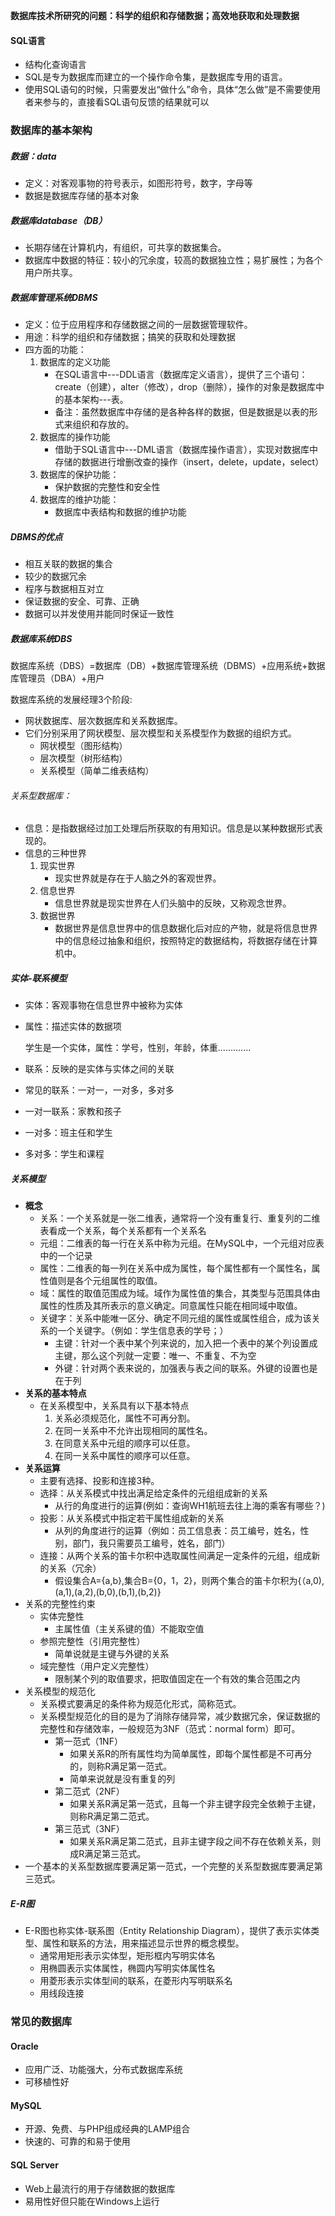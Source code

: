 **数据库技术所研究的问题：科学的组织和存储数据；高效地获取和处理数据**

#### SQL语言

- 结构化查询语言
- SQL是专为数据库而建立的一个操作命令集，是数据库专用的语言。
- 使用SQL语句的时候，只需要发出“做什么”命令，具体“怎么做”是不需要使用者来参与的，直接看SQL语句反馈的结果就可以

### 数据库的基本架构

##### 数据：data

- 定义：对客观事物的符号表示，如图形符号，数字，字母等
- 数据是数据库存储的基本对象

##### 数据库database（DB）

- 长期存储在计算机内，有组织，可共享的数据集合。
- 数据库中数据的特征：较小的冗余度，较高的数据独立性；易扩展性；为各个用户所共享。

##### 数据库管理系统DBMS

- 定义：位于应用程序和存储数据之间的一层数据管理软件。
- 用途：科学的组织和存储数据；搞笑的获取和处理数据
- 四方面的功能：
  1. 数据库的定义功能
     - 在SQL语言中---DDL语言（数据库定义语言），提供了三个语句：create（创建），alter（修改），drop（删除），操作的对象是数据库中的基本架构---表。
     - 备注：虽然数据库中存储的是各种各样的数据，但是数据是以表的形式来组织和存放的。
  2. 数据库的操作功能
     - 借助于SQL语言中---DML语言（数据库操作语言），实现对数据库中存储的数据进行增删改查的操作（insert，delete，update，select）
  3. 数据库的保护功能：
     - 保护数据的完整性和安全性
  4. 数据库的维护功能：
     - 数据库中表结构和数据的维护功能

##### DBMS的优点

- 相互关联的数据的集合
- 较少的数据冗余
- 程序与数据相互对立
- 保证数据的安全、可靠、正确
- 数据可以并发使用并能同时保证一致性

##### 数据库系统DBS

数据库系统（DBS）=数据库（DB）+数据库管理系统（DBMS）+应用系统+数据库管理员（DBA）+用户

数据库系统的发展经理3个阶段:

- 网状数据库、层次数据库和关系数据库。
- 它们分别采用了网状模型、层次模型和关系模型作为数据的组织方式。
  - 网状模型（图形结构）
  - 层次模型（树形结构）
  - 关系模型（简单二维表结构）

###### 关系型数据库：

- 信息：是指数据经过加工处理后所获取的有用知识。信息是以某种数据形式表现的。
- 信息的三种世界
  1. 现实世界
     - 现实世界就是存在于人脑之外的客观世界。
  2. 信息世界
     - 信息世界就是现实世界在人们头脑中的反映，又称观念世界。
  3. 数据世界
     - 数据世界是信息世界中的信息数据化后对应的产物，就是将信息世界中的信息经过抽象和组织，按照特定的数据结构，将数据存储在计算机中。

##### 实体-联系模型

- 实体：客观事物在信息世界中被称为实体

- 属性：描述实体的数据项

  学生是一个实体，属性：学号，性别，年龄，体重.............

- 联系：反映的是实体与实体之间的关联

- 常见的联系：一对一，一对多，多对多

- 一对一联系：家教和孩子

- 一对多：班主任和学生

- 多对多：学生和课程

##### 关系模型

- **概念**
  - 关系：一个关系就是一张二维表，通常将一个没有重复行、重复列的二维表看成一个关系，每个关系都有一个关系名
  - 元组：二维表的每一行在关系中称为元组。在MySQL中，一个元组对应表中的一个记录
  - 属性：二维表的每一列在关系中成为属性，每个属性都有一个属性名，属性值则是各个元组属性的取值。
  - 域：属性的取值范围成为域。域作为属性值的集合，其类型与范围具体由属性的性质及其所表示的意义确定。同意属性只能在相同域中取值。
  - 关键字：关系中能唯一区分、确定不同元组的属性或属性组合，成为该关系的一个关键字。（例如：学生信息表的学号；）
    - 主键：针对一个表中某个列来说的，加入把一个表中的某个列设置成主键，那么这个列就一定要：唯一、不重复、不为空
    - 外键：针对两个表来说的，加强表与表之间的联系。外键的设置也是在于列
- **关系的基本特点**
  - 在关系模型中，关系具有以下基本特点
    1. 关系必须规范化，属性不可再分割。
    2. 在同一关系中不允许出现相同的属性名。
    3. 在同意关系中元组的顺序可以任意。
    4. 在同一关系中属性的顺序可以任意。
- **关系运算**
  - 主要有选择、投影和连接3种。
  - 选择：从关系模式中找出满足给定条件的元组组成新的关系
    - 从行的角度进行的运算(例如：查询WH1航班去往上海的乘客有哪些？)
  - 投影：从关系模式中指定若干属性组成新的关系
    - 从列的角度进行的运算（例如：员工信息表：员工编号，姓名，性别，部门，我只需要员工编号，姓名，部门）
  - 连接：从两个关系的笛卡尔积中选取属性间满足一定条件的元组，组成新的关系（冗余）
    - 假设集合A={a,b},集合B={0，1，2}，则两个集合的笛卡尔积为{（a,0),(a,1),(a,2),(b,0),(b,1),(b,2)}
- 关系的完整性约束
  - 实体完整性
    - 主属性值（主关系键的值）不能取空值
  - 参照完整性（引用完整性）
    - 简单说就是主键与外键的关系
  - 域完整性（用户定义完整性）
    - 限制某个列的取值要求，把取值固定在一个有效的集合范围之内
- 关系模型的规范化
  - 关系模式要满足的条件称为规范化形式，简称范式。
  - 关系模型规范化的目的是为了消除存储异常，减少数据冗余，保证数据的完整性和存储效率，一般规范为3NF（范式：normal form）即可。
    - 第一范式（1NF）
      - 如果关系R的所有属性均为简单属性，即每个属性都是不可再分的，则称R满足第一范式。
      - 简单来说就是没有重复的列
    - 第二范式（2NF）
      - 如果关系R满足第一范式，且每一个非主键字段完全依赖于主键，则称R满足第二范式。
    - 第三范式（3NF）
      - 如果关系R满足第二范式，且非主键字段之间不存在依赖关系，则成R满足第三范式。
- 一个基本的关系型数据库要满足第一范式，一个完整的关系型数据库要满足第三范式。

##### E-R图

- E-R图也称实体-联系图（Entity Relationship Diagram），提供了表示实体类型、属性和联系的方法，用来描述显示世界的概念模型。
  - 通常用矩形表示实体型，矩形框内写明实体名
  - 用椭圆表示实体属性，椭圆内写明实体属性名
  - 用菱形表示实体型间的联系，在菱形内写明联系名
  - 用线段连接

### 常见的数据库

#### Oracle

- 应用广泛、功能强大，分布式数据库系统
- 可移植性好

#### MySQL

- 开源、免费、与PHP组成经典的LAMP组合
- 快速的、可靠的和易于使用

#### SQL Server

- Web上最流行的用于存储数据的数据库
- 易用性好但只能在Windows上运行





